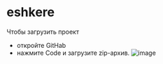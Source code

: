 # eshkere
Чтобы загрузить проект 
- откройте GitHab
- нажмите Code и загрузите zip-архив.
  ![image](https://github.com/user-attachments/assets/07333ea0-c067-48b6-ad83-7ec70ef5777a)

